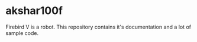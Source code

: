 # akshar100f
Firebird V is a robot. This repository contains it's documentation and a lot of sample code.
